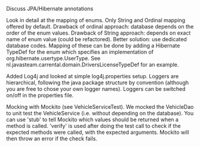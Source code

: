 Discuss JPA/Hibernate annotations

Look in detail at the mapping of enums. Only String and Ordinal mapping offered by default. Drawback of ordinal approach: database depends on the order of the enum values. Drawback of String approach: depends on exact name of enum value (could be refactored). Better solution: use dedicated database codes. Mapping of these can be done by adding a Hibernate TypeDef for the enum which specifies an implementation of org.hibernate.usertype.UserType. See nl.javasteam.carrental.domain.DriversLicenseTypeDef for an example.

Added Log4j and looked at simple log4j.properties setup. Loggers are hierarchical, following the java package structure by convention (although you are free to chose your own logger names). Loggers can be switched on/off in the properties file.

Mocking with Mockito (see VehicleServiceTest). We mocked the VehicleDao to unit test the VehicleService (i.e. without depending on the database). You can use 'stub' to tell Mockito which values should be returned when a method is called. 'verify' is used after doing the test call to check if the expected methods were called, with the expected arguments. Mockito will then throw an error if the check fails.